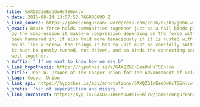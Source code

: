 ```yaml
---
title: GAXQZGInEeaOwHsTSEnlcw
h_date: 2016-08-14 13:57:52.766000000 Z
h_link_source: https://jamescungureanu.wordpress.com/2016/07/03/john-w-draper-at-the-cooper-union-for-the-advancement-of-science-and-art/
h_exact: Brute force holds communities together just as a nail binds pieces of wood
  by the compression it makes—a compression depending on the force with which it has
  been hammered in; it also hold more tenaciously if it is rusted with age. But intelligence
  holds like a screw; the things it has to unit must be carefully suited to its thread;
  it must be gently turned, not driven, and so binds the connecting parts firmly and
  well together.
h_suffix: " If we want to know how we may b"
h_link_hypothesis: https://hypothes.is/a/GAXQZGInEeaOwHsTSEnlcw
h_title: John W. Draper at the Cooper Union for the Advancement of Science and Art
h_tags: Cooper Union
h_link_api: https://hypothes.is/api/annotations/GAXQZGInEeaOwHsTSEnlcw
h_prefix: 'her of superstition and misery. '
h_link_incontext: https://hyp.is/GAXQZGInEeaOwHsTSEnlcw/jamescungureanu.wordpress.com/2016/07/03/john-w-draper-at-the-cooper-union-for-the-advancement-of-science-and-art/
---
```


